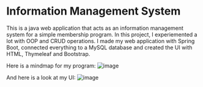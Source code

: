 # Information Management System
This is a java web application that acts as an information management system for a simple membership program.
In this project, I experiemented a lot with OOP and CRUD operations. I made my web application with Spring Boot, connected everything to a MySQL database and created the UI with HTML, Thymeleaf and Bootstrap.

Here is a mindmap for my program:
![image](https://user-images.githubusercontent.com/72419841/168442657-87e0468e-c6f7-42c6-87d6-a6112141024b.png)


And here is a look at my UI: 
![image](https://user-images.githubusercontent.com/72419841/168443322-e92335f7-0c57-4077-bf53-5aaae4e78f45.png)
